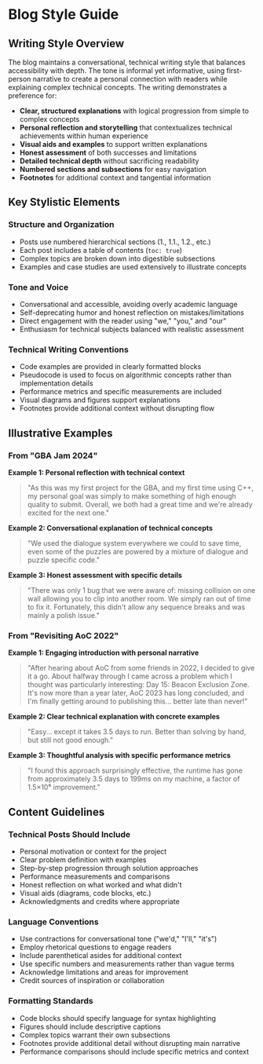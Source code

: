 # Blog Style Guide

## Writing Style Overview

The blog maintains a conversational, technical writing style that balances accessibility with depth. The tone is informal yet informative, using first-person narrative to create a personal connection with readers while explaining complex technical concepts. The writing demonstrates a preference for:

- **Clear, structured explanations** with logical progression from simple to complex concepts
- **Personal reflection and storytelling** that contextualizes technical achievements within human experience
- **Visual aids and examples** to support written explanations
- **Honest assessment** of both successes and limitations
- **Detailed technical depth** without sacrificing readability
- **Numbered sections and subsections** for easy navigation
- **Footnotes** for additional context and tangential information

## Key Stylistic Elements

### Structure and Organization
- Posts use numbered hierarchical sections (1., 1.1., 1.2., etc.)
- Each post includes a table of contents (`toc: true`)
- Complex topics are broken down into digestible subsections
- Examples and case studies are used extensively to illustrate concepts

### Tone and Voice
- Conversational and accessible, avoiding overly academic language
- Self-deprecating humor and honest reflection on mistakes/limitations
- Direct engagement with the reader using "we," "you," and "our"
- Enthusiasm for technical subjects balanced with realistic assessment

### Technical Writing Conventions
- Code examples are provided in clearly formatted blocks
- Pseudocode is used to focus on algorithmic concepts rather than implementation details
- Performance metrics and specific measurements are included
- Visual diagrams and figures support explanations
- Footnotes provide additional context without disrupting flow

## Illustrative Examples

### From "GBA Jam 2024"

**Example 1: Personal reflection with technical context**
> "As this was my first project for the GBA, and my first time using C++, my personal goal was simply to make something of high enough quality to submit. Overall, we both had a great time and we're already excited for the next one."

**Example 2: Conversational explanation of technical concepts**
> "We used the dialogue system everywhere we could to save time, even some of the puzzles are powered by a mixture of dialogue and puzzle specific code."

**Example 3: Honest assessment with specific details**
> "There was only 1 bug that we were aware of: missing collision on one wall allowing you to clip into another room. We simply ran out of time to fix it. Fortunately, this didn't allow any sequence breaks and was mainly a polish issue."

### From "Revisiting AoC 2022"

**Example 1: Engaging introduction with personal narrative**
> "After hearing about AoC from some friends in 2022, I decided to give it a go. About halfway through I came across a problem which I thought was particularly interesting: Day 15: Beacon Exclusion Zone. It's now more than a year later, AoC 2023 has long concluded, and I'm finally getting around to publishing this... better late than never!"

**Example 2: Clear technical explanation with concrete examples**
> "Easy... except it takes 3.5 days to run. Better than solving by hand, but still not good enough."

**Example 3: Thoughtful analysis with specific performance metrics**
> "I found this approach surprisingly effective, the runtime has gone from approximately 3.5 days to 199ms on my machine, a factor of 1.5×10⁶ improvement."

## Content Guidelines

### Technical Posts Should Include
- Personal motivation or context for the project
- Clear problem definition with examples
- Step-by-step progression through solution approaches
- Performance measurements and comparisons
- Honest reflection on what worked and what didn't
- Visual aids (diagrams, code blocks, etc.)
- Acknowledgments and credits where appropriate

### Language Conventions
- Use contractions for conversational tone ("we'd," "I'll," "it's")
- Employ rhetorical questions to engage readers
- Include parenthetical asides for additional context
- Use specific numbers and measurements rather than vague terms
- Acknowledge limitations and areas for improvement
- Credit sources of inspiration or collaboration

### Formatting Standards
- Code blocks should specify language for syntax highlighting
- Figures should include descriptive captions
- Complex topics warrant their own subsections
- Footnotes provide additional detail without disrupting main narrative
- Performance comparisons should include specific metrics and context